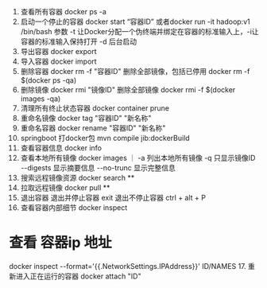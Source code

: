 1. 查看所有容器     docker ps -a
2. 启动一个停止的容器   docker start “容器ID” 或者docker run -it hadoop:v1 /bin/bash 参数 -t 让Docker分配一个伪终端并绑定在容器的标准输入上，-i让容器的标准输入保持打开  -d 后台启动
3. 导出容器     docker export
4. 导入容器     docker import
5. 删除容器     docker rm -f "容器ID" 删除全部镜像，包括已停用 docker rm -f $(docker ps -qa)
6. 删除镜像     docker rmi "镜像ID"  删除全部镜像 docker rmi -f $(docker images -qa)
7. 清理所有终止状态容器     docker container prune
8. 重命名镜像   docker tag "容器ID" "新名称"
9. 重命名容器   docker rename "容器ID" "新名称"
10. springboot 打docker包  mvn compile jib:dockerBuild
11. 查看容器信息    docker info
12. 查看本地所有镜像    docker images   ｜ -a 列出本地所有镜像  -q 只显示镜像ID  --digests 显示摘要信息  --no-trunc 显示完整信息
13. 搜索远程镜像资源    docker search ** 
14. 拉取远程镜像    docker pull **
15. 退出容器  退出并停止容器 exit  退出不停止容器 ctrl + alt + P
16. 查看容器内部细节 docker inspect
# 查看 容器ip 地址
docker inspect --format='{{.NetworkSettings.IPAddress}}' ID/NAMES
17. 重新进入正在运行的容器 docker attach "ID"
